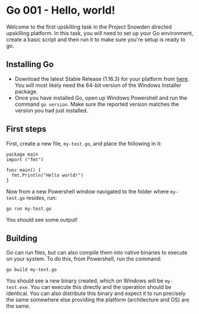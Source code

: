 # Go 001 - Hello, world!

Welcome to the first upskilling task in the Project Snowden directed upskilling platform. In this task, you will need to set up your Go environment, create a basic script and then run it to make sure you're setup is ready to go.

## Installing Go

- Download the latest Stable Release (1.16.3) for your platform from [here](https://golang.org/dl/). You 
  will most likely need the 64-bit version of the Windows Installer package.
- Once you have installed Go, open up Windows Powershell and run the command `go version`.
  Make sure the reported version matches the version you had just installed.

## First steps

First, create a new file, `my-test.go`, and place the following in it:
```
package main
import ("fmt")

func main() {
  fmt.Println("Hello world!")
}
```

Now from a new Powershell window navigated to the folder where `my-test.go` resides, run:
```
go run my-test.go
```

You should see some output!

## Building

Go can run files, but can also compile them into native binaries to execute on your system. To do this, from Powershell, run the command:
```
go build my-test.go
```

You should see a new binary created, which on Windows will be `my-test.exe`. You can execute this directly and the operation should be identical. You can also distribute this binary and expect it to run precisely the same somewhere else providing the platform (architecture and OS) are the same.
